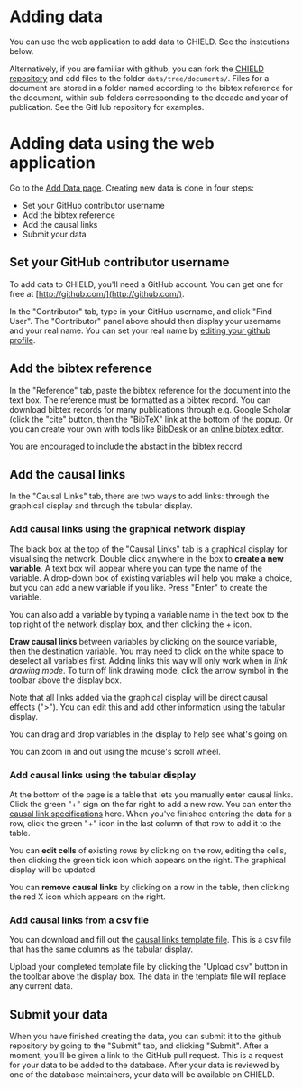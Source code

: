 <script type="text/javascript" src="js/jquery-3.2.1.min.js"></script>

<link rel="stylesheet" href="https://maxcdn.bootstrapcdn.com/bootstrap/4.0.0-alpha.6/css/bootstrap.min.css" integrity="sha384-rwoIResjU2yc3z8GV/NPeZWAv56rSmLldC3R/AZzGRnGxQQKnKkoFVhFQhNUwEyJ" crossorigin="anonymous">

<script src="https://maxcdn.bootstrapcdn.com/bootstrap/4.0.0-alpha.6/js/bootstrap.min.js" integrity="sha384-vBWWzlZJ8ea9aCX4pEW3rVHjgjt7zpkNpZk+02D9phzyeVkE+jo0ieGizqPLForn" crossorigin="anonymous"></script>

<script type="text/javascript">
$(document).ready(function(){
  $('#header').load('header.html', function(){
    $('#HelpHREF').addClass('active');
  }); 
});
</script>

<div id="header"></div>


#  Adding data

You can use the web application to add data to CHIELD.  See the instcutions below.

Alternatively, if you are familiar with github, you can fork the [CHIELD repository](https://github.com/CHIELDOnline/CHIELD) and add files to the folder `data/tree/documents/`.  Files for a document are stored in a folder named according to the bibtex reference for the document, within sub-folders corresponding to the decade and year of publication.  See the GitHub repository for examples.

# Adding data using the web application

Go to the [Add Data page](addData.html).  Creating new data is done in four steps:

-  Set your GitHub contributor username
-  Add the bibtex reference
-  Add the causal links
-  Submit your data

## Set your GitHub contributor username

To add data to CHIELD, you'll need a GitHub account.  You can get one for free at [http://github.com/](http://github.com/).

In the "Contributor" tab, type in your GitHub username, and click "Find User".  The "Contributor" panel above should then display your username and your real name.  You can set your real name by [editing your github profile](https://github.com/settings/profile).

## Add the bibtex reference

In the "Reference" tab, paste the bibtex reference for the document into the text box.  The reference must be formatted as a bibtex record.  You can download bibtex records for many publications through e.g. Google Scholar (click the "cite" button, then the "BibTeX" link at the bottom of the popup.  Or you can create your own with tools like [BibDesk](https://bibdesk.sourceforge.io/) or an [online bibtex editor](http://truben.no/latex/bibtex/).

You are encouraged to include the abstact in the bibtex record.

## Add the causal links

In the "Causal Links" tab, there are two ways to add links: through the graphical display and through the tabular display.

###  Add causal links using the graphical network display

The black box at the top of the "Causal Links" tab is a graphical display for visualising the network.  Double click anywhere in the box to **create a new variable**.  A text box will appear where you can type the name of the variable.  A drop-down box of existing variables will help you make a choice, but you can add a new variable if you like.  Press "Enter" to create the variable.

You can also add a variable by typing a variable name in the text box to the top right of the network display box, and then clicking the + icon.

**Draw causal links** between variables by clicking on the source variable, then the destination variable.  You may need to click on the white space to deselect all variables first.  Adding links this way will only work when in *link drawing mode*.  To turn off link drawing mode, click the arrow symbol in the toolbar above the display box.

Note that all links added via the graphical display will be direct causal effects (">").  You can edit this and add other information using the tabular display.

You can drag and drop variables in the display to help see what's going on.

You can zoom in and out using the mouse's scroll wheel.


###  Add causal links using the tabular display

At the bottom of the page is a table that lets you manually enter causal links.  Click the green "+" sign on the far right to add a new row.  You can enter the [causal link specifications](Help_CausalLinkSpecifications.html) here.  When you've finished entering the data for a row, click the green "+" icon in the last column of that row to add it to the table.

You can **edit cells** of existing rows by clicking on the row, editing the cells, then clicking the green tick icon which appears on the right.  The graphical display will be updated.

You can **remove causal links** by clicking on a row in the table, then clicking the red X icon which appears on the right.

###  Add causal links from a csv file

You can download and fill out the [causal links template file](downloads/CausalLinks_Template.csv).  This is a csv file that has the same columns as the tabular display.  

Upload your completed template file by clicking the "Upload csv" button in the toolbar above the display box.  The data in the template file will replace any current data.

## Submit your data

When you have finished creating the data, you can submit it to the github repository by going to the "Submit" tab, and clicking "Submit".  After a moment, you'll be given a link to the GitHub pull request.  This is a request for your data to be added to the database.  After your data is reviewed by one of the database maintainers, your data will be available on CHIELD.